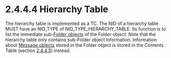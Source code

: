 <html dir="LTR" xmlns:mshelp="http://msdn.microsoft.com/mshelp" xmlns:ddue="http://ddue.schemas.microsoft.com/authoring/2003/5" xmlns:xlink="http://www.w3.org/1999/xlink" xmlns:tool="http://www.microsoft.com/tooltip">
    <head>
        <meta http-equiv="Content-Type" content="text/html; CHARSET=utf-8"></meta>
        <meta name="save" content="history"></meta>
        <title>2.4.4.4 Hierarchy Table</title>
        <xml>
            <mshelp:toctitle title="2.4.4.4 Hierarchy Table"></mshelp:toctitle>
            <mshelp:rltitle title="[MS-PST]: Hierarchy Table"></mshelp:rltitle>
            <mshelp:keyword index="A" term="63a983fc-6d5b-4573-aa4c-2858116c0f73"></mshelp:keyword>
            <mshelp:attr name="DCSext.ContentType" value="open specification"></mshelp:attr>
            <mshelp:attr name="AssetID" value="63a983fc-6d5b-4573-aa4c-2858116c0f73"></mshelp:attr>
            <mshelp:attr name="TopicType" value="kbRef"></mshelp:attr>
            <mshelp:attr name="DCSext.Title" value="[MS-PST]: Hierarchy Table" />
        </xml>
    </head>
    <body>
        <div id="header">
            <h1 class="heading">2.4.4.4 Hierarchy Table</h1>
        </div>
        <div id="mainSection">
            <div id="mainBody">
                <div id="allHistory" class="saveHistory"></div>
                <div id="sectionSection0" class="section" name="collapseableSection">
                    

<p>The hierarchy table is implemented as a TC. The NID of a
hierarchy table MUST have an NID_TYPE of NID_TYPE_HIERARCHY_TABLE. Its function
is to list the immediate sub-<a href="08220cc9-69b1-4072-a2e7-2a0ff201d505.md#gt_0682daa7-c1b8-419b-8a32-6048833d0b72">Folder
objects</a> of the Folder object. Note that the hierarchy table only contains
sub-Folder object information. Information about <a href="08220cc9-69b1-4072-a2e7-2a0ff201d505.md#gt_b6c15d0c-d992-421d-ba96-99d3b63894cf">Message objects</a> stored in
the Folder object is stored in the Contents Table (section <a href="53148bd2-69f3-442a-947c-1d8b88f4abf9.md">2.4.4.5</a>) instead.</p>
                </div>
            </div>
        </div>
    </body>
</html>